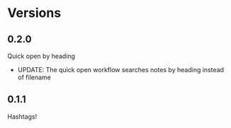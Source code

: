 # Versions

## 0.2.0

Quick open by heading

* UPDATE: The quick open workflow searches notes by heading instead of filename

## 0.1.1

Hashtags!
